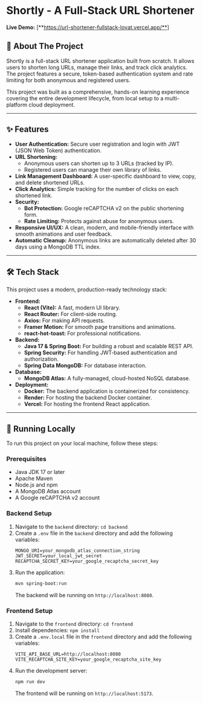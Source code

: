 # Shortly - A Full-Stack URL Shortener

**Live Demo:** [**https://url-shortener-fullstack-lovat.vercel.app/**]
## 📖 About The Project

Shortly is a full-stack URL shortener application built from scratch. It allows users to shorten long URLs, manage their links, and track click analytics. The project features a secure, token-based authentication system and rate limiting for both anonymous and registered users.

This project was built as a comprehensive, hands-on learning experience covering the entire development lifecycle, from local setup to a multi-platform cloud deployment.

---

## ✨ Features

* **User Authentication:** Secure user registration and login with JWT (JSON Web Token) authentication.
* **URL Shortening:**
    * Anonymous users can shorten up to 3 URLs (tracked by IP).
    * Registered users can manage their own library of links.
* **Link Management Dashboard:** A user-specific dashboard to view, copy, and delete shortened URLs.
* **Click Analytics:** Simple tracking for the number of clicks on each shortened link.
* **Security:**
    * **Bot Protection:** Google reCAPTCHA v2 on the public shortening form.
    * **Rate Limiting:** Protects against abuse for anonymous users.
* **Responsive UI/UX:** A clean, modern, and mobile-friendly interface with smooth animations and user feedback.
* **Automatic Cleanup:** Anonymous links are automatically deleted after 30 days using a MongoDB TTL index.

---

## 🛠️ Tech Stack

This project uses a modern, production-ready technology stack:

* **Frontend:**
    * **React (Vite):** A fast, modern UI library.
    * **React Router:** For client-side routing.
    * **Axios:** For making API requests.
    * **Framer Motion:** For smooth page transitions and animations.
    * **react-hot-toast:** For professional notifications.
* **Backend:**
    * **Java 17 & Spring Boot:** For building a robust and scalable REST API.
    * **Spring Security:** For handling JWT-based authentication and authorization.
    * **Spring Data MongoDB:** For database interaction.
* **Database:**
    * **MongoDB Atlas:** A fully-managed, cloud-hosted NoSQL database.
* **Deployment:**
    * **Docker:** The backend application is containerized for consistency.
    * **Render:** For hosting the backend Docker container.
    * **Vercel:** For hosting the frontend React application.

---

## 🚀 Running Locally

To run this project on your local machine, follow these steps:

### Prerequisites
- Java JDK 17 or later
- Apache Maven
- Node.js and npm
- A MongoDB Atlas account
- A Google reCAPTCHA v2 account

### Backend Setup
1.  Navigate to the `backend` directory: `cd backend`
2.  Create a `.env` file in the `backend` directory and add the following variables:
    ```env
    MONGO_URI=your_mongodb_atlas_connection_string
    JWT_SECRET=your_local_jwt_secret
    RECAPTCHA_SECRET_KEY=your_google_recaptcha_secret_key
    ```
3.  Run the application:
    ```sh
    mvn spring-boot:run
    ```
    The backend will be running on `http://localhost:8080`.

### Frontend Setup
1.  Navigate to the `frontend` directory: `cd frontend`
2.  Install dependencies: `npm install`
3.  Create a `.env.local` file in the `frontend` directory and add the following variables:
    ```env
    VITE_API_BASE_URL=http://localhost:8080
    VITE_RECAPTCHA_SITE_KEY=your_google_recaptcha_site_key
    ```
4.  Run the development server:
    ```sh
    npm run dev
    ```
    The frontend will be running on `http://localhost:5173`.